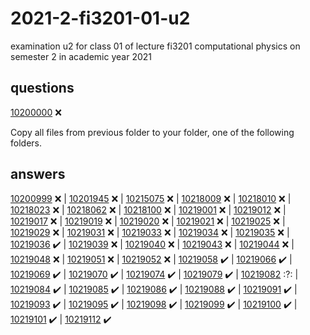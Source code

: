 # 2021-2-fi3201-01-u2
examination u2 for class 01 of lecture fi3201 computational physics on semester 2 in academic year 2021


## questions
[10200000](que/10200000) :x:

Copy all files from previous folder to your folder, one of the following folders.

## answers
[10200999](ans/10200999) :x: |
[10201945](ans/10201945) :x: |
[10215075](ans/10215075) :x: |
[10218009](ans/10218009) :x: |
[10218010](ans/10218010) :x: |
[10218023](ans/10218023) :x: |
[10218062](ans/10218062) :x: |
[10218100](ans/10218100) :x: |
[10219001](ans/10219001) :x: |
[10219012](ans/10219012) :x: |
[10219017](ans/10219017) :x: |
[10219019](ans/10219019) :x: |
[10219020](ans/10219020) :x: |
[10219021](ans/10219021) :x: |
[10219025](ans/10219025) :x: |
[10219029](ans/10219029) :x: |
[10219031](ans/10219031) :x: |
[10219033](ans/10219033) :x: |
[10219034](ans/10219034) :x: |
[10219035](ans/10219035) :x: |
[10219036](ans/10219036) ✔️ |
[10219039](ans/10219039) :x: |
[10219040](ans/10219040) :x: |
[10219043](ans/10219043) :x: |
[10219044](ans/10219044) :x: |
[10219048](ans/10219048) :x: |
[10219051](ans/10219051) :x: |
[10219052](ans/10219052) :x: |
[10219058](ans/10219058) :heavy_check_mark: |
[10219066](ans/10219066) :heavy_check_mark: |
[10219069](ans/10219069) :heavy_check_mark: |
[10219070](ans/10219070) :heavy_check_mark: |
[10219074](ans/10219074) :heavy_check_mark: |
[10219079](ans/10219079) :heavy_check_mark: |
[10219082](ans/10219082) :?: |
[10219084](ans/10219084) :heavy_check_mark: |
[10219085](ans/10219085) :heavy_check_mark: |
[10219086](ans/10219086) :heavy_check_mark: |
[10219088](ans/10219088) :heavy_check_mark: |
[10219091](ans/10219091) :heavy_check_mark: |
[10219093](ans/10219093) :heavy_check_mark: |
[10219095](ans/10219095) :heavy_check_mark: |
[10219098](ans/10219098) :heavy_check_mark: |
[10219099](ans/10219099) :heavy_check_mark: |
[10219100](ans/10219100) :heavy_check_mark: |
[10219101](ans/10219101) :heavy_check_mark: |
[10219112](ans/10219112) :heavy_check_mark:
